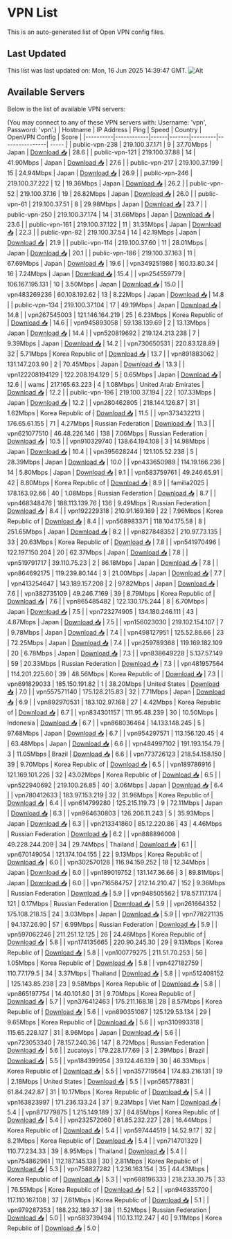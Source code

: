 # VPN List

This is an auto-generated list of Open VPN config files.

## Last Updated

This list was last updated on: Mon, 16 Jun 2025 14:39:47 GMT.
![Alt](https://repobeats.axiom.co/api/embed/186b98318ef1479477931607c1ad7d823f12451f.svg "Repobeats analytics image")

## Available Servers

Below is the list of available VPN servers:

(You may connect to any of these VPN servers with: Username: 'vpn', Password: 'vpn'.)
| Hostname | IP Address | Ping | Speed | Country | OpenVPN Config | Score |
|----------|------------|------|-------|---------|----------------| ----- |
| public-vpn-238 | 219.100.37.171 | 9 | 37.70Mbps | Japan | [Download 📥](./configs/server_0_JP.ovpn) | 28.6 |
| public-vpn-121 | 219.100.37.88 | 14 | 41.90Mbps | Japan | [Download 📥](./configs/server_1_JP.ovpn) | 27.6 |
| public-vpn-217 | 219.100.37.199 | 15 | 24.94Mbps | Japan | [Download 📥](./configs/server_2_JP.ovpn) | 26.9 |
| public-vpn-246 | 219.100.37.222 | 12 | 19.36Mbps | Japan | [Download 📥](./configs/server_3_JP.ovpn) | 26.2 |
| public-vpn-52 | 219.100.37.16 | 19 | 26.82Mbps | Japan | [Download 📥](./configs/server_4_JP.ovpn) | 26.0 |
| public-vpn-61 | 219.100.37.51 | 8 | 29.98Mbps | Japan | [Download 📥](./configs/server_5_JP.ovpn) | 23.7 |
| public-vpn-250 | 219.100.37.174 | 14 | 31.66Mbps | Japan | [Download 📥](./configs/server_6_JP.ovpn) | 23.6 |
| public-vpn-161 | 219.100.37.122 | 11 | 31.35Mbps | Japan | [Download 📥](./configs/server_7_JP.ovpn) | 22.3 |
| public-vpn-82 | 219.100.37.54 | 14 | 42.19Mbps | Japan | [Download 📥](./configs/server_8_JP.ovpn) | 21.9 |
| public-vpn-114 | 219.100.37.60 | 11 | 28.01Mbps | Japan | [Download 📥](./configs/server_9_JP.ovpn) | 20.1 |
| public-vpn-186 | 219.100.37.163 | 11 | 67.69Mbps | Japan | [Download 📥](./configs/server_10_JP.ovpn) | 19.6 |
| vpn349251986 | 160.13.80.34 | 16 | 7.24Mbps | Japan | [Download 📥](./configs/server_11_JP.ovpn) | 15.4 |
| vpn254559779 | 106.167.195.131 | 10 | 3.50Mbps | Japan | [Download 📥](./configs/server_12_JP.ovpn) | 15.0 |
| vpn483269236 | 60.108.192.62 | 13 | 8.22Mbps | Japan | [Download 📥](./configs/server_13_JP.ovpn) | 14.8 |
| public-vpn-134 | 219.100.37.104 | 17 | 49.19Mbps | Japan | [Download 📥](./configs/server_14_JP.ovpn) | 14.8 |
| vpn267545003 | 121.146.164.219 | 25 | 6.23Mbps | Korea Republic of | [Download 📥](./configs/server_15_KR.ovpn) | 14.6 |
| vpn945893058 | 59.138.139.69 | 2 | 13.13Mbps | Japan | [Download 📥](./configs/server_16_JP.ovpn) | 14.4 |
| vpn520819692 | 219.124.213.238 | 7 | 9.39Mbps | Japan | [Download 📥](./configs/server_17_JP.ovpn) | 14.2 |
| vpn730650531 | 220.83.128.89 | 32 | 5.71Mbps | Korea Republic of | [Download 📥](./configs/server_18_KR.ovpn) | 13.7 |
| vpn891883062 | 131.147.203.90 | 2 | 70.45Mbps | Japan | [Download 📥](./configs/server_19_JP.ovpn) | 13.3 |
| vpn122208194129 | 122.208.194.129 | 5 | 0.65Mbps | Japan | [Download 📥](./configs/server_20_JP.ovpn) | 12.6 |
| wams | 217.165.63.223 | 4 | 1.08Mbps | United Arab Emirates | [Download 📥](./configs/server_21_AE.ovpn) | 12.2 |
| public-vpn-196 | 219.100.37.194 | 22 | 107.33Mbps | Japan | [Download 📥](./configs/server_22_JP.ovpn) | 12.2 |
| vpn280462805 | 218.144.126.87 | 31 | 1.62Mbps | Korea Republic of | [Download 📥](./configs/server_23_KR.ovpn) | 11.5 |
| vpn373432213 | 176.65.61.155 | 71 | 4.27Mbps | Russian Federation | [Download 📥](./configs/server_24_RU.ovpn) | 11.3 |
| vpn621077510 | 46.48.226.146 | 138 | 7.06Mbps | Russian Federation | [Download 📥](./configs/server_25_RU.ovpn) | 10.5 |
| vpn910329740 | 138.64.194.108 | 3 | 14.98Mbps | Japan | [Download 📥](./configs/server_26_JP.ovpn) | 10.4 |
| vpn395628244 | 121.105.52.238 | 5 | 28.39Mbps | Japan | [Download 📥](./configs/server_27_JP.ovpn) | 10.0 |
| vpn433650989 | 114.19.166.236 | 14 | 5.80Mbps | Japan | [Download 📥](./configs/server_28_JP.ovpn) | 9.1 |
| vpn583759761 | 49.246.65.91 | 42 | 8.80Mbps | Korea Republic of | [Download 📥](./configs/server_29_KR.ovpn) | 8.9 |
| familia2025 | 178.163.92.66 | 40 | 1.08Mbps | Russian Federation | [Download 📥](./configs/server_30_RU.ovpn) | 8.7 |
| vpn468348476 | 188.113.139.76 | 136 | 9.49Mbps | Russian Federation | [Download 📥](./configs/server_31_RU.ovpn) | 8.4 |
| vpn192229318 | 210.91.169.169 | 22 | 7.96Mbps | Korea Republic of | [Download 📥](./configs/server_32_KR.ovpn) | 8.4 |
| vpn568983371 | 118.104.175.58 | 8 | 251.65Mbps | Japan | [Download 📥](./configs/server_33_JP.ovpn) | 8.2 |
| vpn827848352 | 210.97.73.135 | 33 | 20.63Mbps | Korea Republic of | [Download 📥](./configs/server_34_KR.ovpn) | 7.8 |
| vpn541970496 | 122.197.150.204 | 20 | 62.37Mbps | Japan | [Download 📥](./configs/server_35_JP.ovpn) | 7.8 |
| vpn519791717 | 39.110.75.23 | 2 | 86.18Mbps | Japan | [Download 📥](./configs/server_36_JP.ovpn) | 7.8 |
| vpn864692175 | 119.239.80.144 | 3 | 21.00Mbps | Japan | [Download 📥](./configs/server_37_JP.ovpn) | 7.7 |
| vpn413254647 | 143.189.157.208 | 2 | 97.82Mbps | Japan | [Download 📥](./configs/server_38_JP.ovpn) | 7.6 |
| vpn382735109 | 49.246.7.169 | 39 | 8.79Mbps | Korea Republic of | [Download 📥](./configs/server_39_KR.ovpn) | 7.6 |
| vpn865485482 | 122.130.175.244 | 8 | 6.70Mbps | Japan | [Download 📥](./configs/server_40_JP.ovpn) | 7.5 |
| vpn723274905 | 134.180.246.111 | 43 | 4.87Mbps | Japan | [Download 📥](./configs/server_41_JP.ovpn) | 7.5 |
| vpn156023030 | 219.102.154.107 | 7 | 9.78Mbps | Japan | [Download 📥](./configs/server_42_JP.ovpn) | 7.4 |
| vpn498127951 | 125.52.86.66 | 23 | 72.25Mbps | Japan | [Download 📥](./configs/server_43_JP.ovpn) | 7.4 |
| vpn259789368 | 119.169.182.109 | 20 | 6.78Mbps | Japan | [Download 📥](./configs/server_44_JP.ovpn) | 7.3 |
| vpn838649228 | 5.137.57.149 | 59 | 20.33Mbps | Russian Federation | [Download 📥](./configs/server_45_RU.ovpn) | 7.3 |
| vpn481957564 | 114.201.225.60 | 39 | 48.56Mbps | Korea Republic of | [Download 📥](./configs/server_46_KR.ovpn) | 7.3 |
| vpn691829033 | 185.150.191.82 | 1 | 38.20Mbps | United States | [Download 📥](./configs/server_47_US.ovpn) | 7.0 |
| vpn557571140 | 175.128.215.83 | 32 | 7.71Mbps | Japan | [Download 📥](./configs/server_48_JP.ovpn) | 6.9 |
| vpn892970531 | 183.102.97.168 | 27 | 4.42Mbps | Korea Republic of | [Download 📥](./configs/server_49_KR.ovpn) | 6.7 |
| vpn834301157 | 111.95.48.239 | 30 | 10.50Mbps | Indonesia | [Download 📥](./configs/server_50_ID.ovpn) | 6.7 |
| vpn868036464 | 14.133.148.245 | 5 | 97.68Mbps | Japan | [Download 📥](./configs/server_51_JP.ovpn) | 6.7 |
| vpn954297571 | 113.156.120.45 | 4 | 63.48Mbps | Japan | [Download 📥](./configs/server_52_JP.ovpn) | 6.6 |
| vpn484997102 | 191.193.154.79 | 3 | 11.05Mbps | Brazil | [Download 📥](./configs/server_53_BR.ovpn) | 6.6 |
| vpn773726123 | 218.54.158.150 | 39 | 9.70Mbps | Korea Republic of | [Download 📥](./configs/server_54_KR.ovpn) | 6.5 |
| vpn189786916 | 121.169.101.226 | 32 | 43.02Mbps | Korea Republic of | [Download 📥](./configs/server_55_KR.ovpn) | 6.5 |
| vpn522940692 | 219.100.26.85 | 40 | 3.06Mbps | Japan | [Download 📥](./configs/server_56_JP.ovpn) | 6.4 |
| vpn780412633 | 183.97.153.219 | 32 | 31.96Mbps | Korea Republic of | [Download 📥](./configs/server_57_KR.ovpn) | 6.4 |
| vpn614799280 | 125.215.119.73 | 9 | 72.11Mbps | Japan | [Download 📥](./configs/server_58_JP.ovpn) | 6.3 |
| vpn964630803 | 126.206.11.243 | 5 | 35.93Mbps | Japan | [Download 📥](./configs/server_59_JP.ovpn) | 6.3 |
| vpn213341860 | 85.12.220.86 | 43 | 4.46Mbps | Russian Federation | [Download 📥](./configs/server_60_RU.ovpn) | 6.2 |
| vpn888896008 | 49.228.244.209 | 34 | 29.74Mbps | Thailand | [Download 📥](./configs/server_61_TH.ovpn) | 6.1 |
| vpn670149054 | 121.174.104.155 | 22 | 9.13Mbps | Korea Republic of | [Download 📥](./configs/server_62_KR.ovpn) | 6.0 |
| vpn302570128 | 116.94.159.252 | 18 | 12.34Mbps | Japan | [Download 📥](./configs/server_63_JP.ovpn) | 6.0 |
| vpn189019752 | 131.147.36.66 | 3 | 89.81Mbps | Japan | [Download 📥](./configs/server_64_JP.ovpn) | 6.0 |
| vpn716584757 | 212.14.210.47 | 152 | 9.36Mbps | Russian Federation | [Download 📥](./configs/server_65_RU.ovpn) | 5.9 |
| vpn948505562 | 178.57.117.174 | 121 | 0.17Mbps | Russian Federation | [Download 📥](./configs/server_66_RU.ovpn) | 5.9 |
| vpn261664352 | 175.108.218.15 | 24 | 3.03Mbps | Japan | [Download 📥](./configs/server_67_JP.ovpn) | 5.9 |
| vpn778221135 | 94.137.26.90 | 57 | 6.99Mbps | Russian Federation | [Download 📥](./configs/server_68_RU.ovpn) | 5.9 |
| vpn597062246 | 211.251.12.125 | 26 | 24.46Mbps | Korea Republic of | [Download 📥](./configs/server_69_KR.ovpn) | 5.8 |
| vpn174135665 | 220.90.245.30 | 29 | 9.13Mbps | Korea Republic of | [Download 📥](./configs/server_70_KR.ovpn) | 5.8 |
| vpn100779275 | 211.51.70.253 | 56 | 1.05Mbps | Korea Republic of | [Download 📥](./configs/server_71_KR.ovpn) | 5.8 |
| vpn427182759 | 110.77.179.5 | 34 | 3.37Mbps | Thailand | [Download 📥](./configs/server_72_TH.ovpn) | 5.8 |
| vpn512408152 | 125.143.85.238 | 23 | 9.58Mbps | Korea Republic of | [Download 📥](./configs/server_73_KR.ovpn) | 5.8 |
| vpn865197754 | 14.40.101.80 | 31 | 9.70Mbps | Korea Republic of | [Download 📥](./configs/server_74_KR.ovpn) | 5.7 |
| vpn376412463 | 175.211.168.18 | 28 | 8.57Mbps | Korea Republic of | [Download 📥](./configs/server_75_KR.ovpn) | 5.6 |
| vpn890351087 | 125.129.53.134 | 29 | 9.65Mbps | Korea Republic of | [Download 📥](./configs/server_76_KR.ovpn) | 5.6 |
| vpn310993318 | 115.65.228.127 | 31 | 8.96Mbps | Japan | [Download 📥](./configs/server_77_JP.ovpn) | 5.6 |
| vpn723053340 | 78.157.240.36 | 147 | 8.72Mbps | Russian Federation | [Download 📥](./configs/server_78_RU.ovpn) | 5.6 |
| zucatoys | 179.228.177.69 | 3 | 2.39Mbps | Brazil | [Download 📥](./configs/server_79_BR.ovpn) | 5.5 |
| vpn184399954 | 39.124.46.139 | 30 | 46.33Mbps | Korea Republic of | [Download 📥](./configs/server_80_KR.ovpn) | 5.5 |
| vpn357719564 | 174.83.216.131 | 19 | 2.18Mbps | United States | [Download 📥](./configs/server_81_US.ovpn) | 5.5 |
| vpn565778831 | 61.84.242.87 | 31 | 10.17Mbps | Korea Republic of | [Download 📥](./configs/server_82_KR.ovpn) | 5.4 |
| vpn163823997 | 171.236.133.24 | 37 | 9.23Mbps | Viet Nam | [Download 📥](./configs/server_83_VN.ovpn) | 5.4 |
| vpn871779875 | 1.215.149.189 | 37 | 84.85Mbps | Korea Republic of | [Download 📥](./configs/server_84_KR.ovpn) | 5.4 |
| vpn232572060 | 61.85.232.227 | 28 | 16.44Mbps | Korea Republic of | [Download 📥](./configs/server_85_KR.ovpn) | 5.4 |
| vpn597444519 | 14.52.9.17 | 32 | 8.21Mbps | Korea Republic of | [Download 📥](./configs/server_86_KR.ovpn) | 5.4 |
| vpn714701329 | 110.77.234.33 | 39 | 8.95Mbps | Thailand | [Download 📥](./configs/server_87_TH.ovpn) | 5.4 |
| vpn754862961 | 112.187.145.138 | 30 | 2.81Mbps | Korea Republic of | [Download 📥](./configs/server_88_KR.ovpn) | 5.3 |
| vpn758827282 | 1.236.163.154 | 35 | 44.43Mbps | Korea Republic of | [Download 📥](./configs/server_89_KR.ovpn) | 5.3 |
| vpn688196333 | 218.233.30.75 | 33 | 76.55Mbps | Korea Republic of | [Download 📥](./configs/server_90_KR.ovpn) | 5.2 |
| vpn946335700 | 117.110.167.108 | 37 | 7.61Mbps | Korea Republic of | [Download 📥](./configs/server_91_KR.ovpn) | 5.1 |
| vpn979287353 | 188.232.189.37 | 38 | 11.52Mbps | Russian Federation | [Download 📥](./configs/server_92_RU.ovpn) | 5.0 |
| vpn583739494 | 110.13.112.247 | 40 | 9.11Mbps | Korea Republic of | [Download 📥](./configs/server_93_KR.ovpn) | 5.0 |
